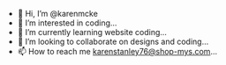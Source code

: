 - 👋 Hi, I’m @karenmcke
- 👀 I’m interested in coding...
- 🌱 I’m currently learning website coding...
- 💞️ I’m looking to collaborate on designs and coding...
- 📫 How to reach me karenstanley76@shop-mys.com...

<!---
karenmcke/karenmcke is a ✨ special ✨ repository because its `README.md` (this file) appears on your GitHub profile.
You can click the Preview link to take a look at your changes.
--->
